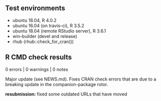## Test environments
* ubuntu 18.04, R 4.0.2
* ubuntu 16.04 (on travis-ci), R 3.5.2
* ubuntu 18.04 (remote RStudio server), R 3.6.1
* win-builder (devel and release)
* rhub (rhub::check_for_cran())


## R CMD check results

0 errors | 0 warnings | 0 notes

Major update (see NEWS.md). Fixes CRAN check errors that are due to a breaking 
update in the companion-package rotor.


**resubmission:** fixed some outdated URLs that have moved
